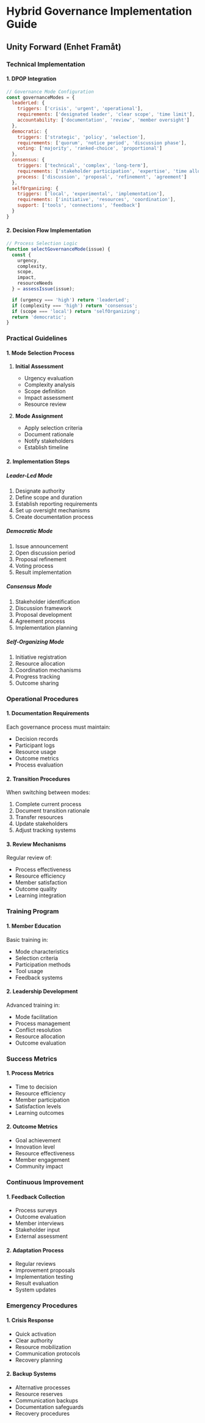 # Hybrid Governance Implementation Guide
## Unity Forward (Enhet Framåt)

### Technical Implementation

#### 1. DPOP Integration

```javascript
// Governance Mode Configuration
const governanceModes = {
  leaderLed: {
    triggers: ['crisis', 'urgent', 'operational'],
    requirements: ['designated leader', 'clear scope', 'time limit'],
    accountability: ['documentation', 'review', 'member oversight']
  },
  democratic: {
    triggers: ['strategic', 'policy', 'selection'],
    requirements: ['quorum', 'notice period', 'discussion phase'],
    voting: ['majority', 'ranked-choice', 'proportional']
  },
  consensus: {
    triggers: ['technical', 'complex', 'long-term'],
    requirements: ['stakeholder participation', 'expertise', 'time allocation'],
    process: ['discussion', 'proposal', 'refinement', 'agreement']
  },
  selfOrganizing: {
    triggers: ['local', 'experimental', 'implementation'],
    requirements: ['initiative', 'resources', 'coordination'],
    support: ['tools', 'connections', 'feedback']
  }
}
```

#### 2. Decision Flow Implementation

```javascript
// Process Selection Logic
function selectGovernanceMode(issue) {
  const {
    urgency,
    complexity,
    scope,
    impact,
    resourceNeeds
  } = assessIssue(issue);

  if (urgency === 'high') return 'leaderLed';
  if (complexity === 'high') return 'consensus';
  if (scope === 'local') return 'selfOrganizing';
  return 'democratic';
}
```

### Practical Guidelines

#### 1. Mode Selection Process

1. **Initial Assessment**
   - Urgency evaluation
   - Complexity analysis
   - Scope definition
   - Impact assessment
   - Resource review

2. **Mode Assignment**
   - Apply selection criteria
   - Document rationale
   - Notify stakeholders
   - Establish timeline

#### 2. Implementation Steps

##### Leader-Led Mode
1. Designate authority
2. Define scope and duration
3. Establish reporting requirements
4. Set up oversight mechanisms
5. Create documentation process

##### Democratic Mode
1. Issue announcement
2. Open discussion period
3. Proposal refinement
4. Voting process
5. Result implementation

##### Consensus Mode
1. Stakeholder identification
2. Discussion framework
3. Proposal development
4. Agreement process
5. Implementation planning

##### Self-Organizing Mode
1. Initiative registration
2. Resource allocation
3. Coordination mechanisms
4. Progress tracking
5. Outcome sharing

### Operational Procedures

#### 1. Documentation Requirements

Each governance process must maintain:
- Decision records
- Participant logs
- Resource usage
- Outcome metrics
- Process evaluation

#### 2. Transition Procedures

When switching between modes:
1. Complete current process
2. Document transition rationale
3. Transfer resources
4. Update stakeholders
5. Adjust tracking systems

#### 3. Review Mechanisms

Regular review of:
- Process effectiveness
- Resource efficiency
- Member satisfaction
- Outcome quality
- Learning integration

### Training Program

#### 1. Member Education

Basic training in:
- Mode characteristics
- Selection criteria
- Participation methods
- Tool usage
- Feedback systems

#### 2. Leadership Development

Advanced training in:
- Mode facilitation
- Process management
- Conflict resolution
- Resource allocation
- Outcome evaluation

### Success Metrics

#### 1. Process Metrics
- Time to decision
- Resource efficiency
- Member participation
- Satisfaction levels
- Learning outcomes

#### 2. Outcome Metrics
- Goal achievement
- Innovation level
- Resource effectiveness
- Member engagement
- Community impact

### Continuous Improvement

#### 1. Feedback Collection
- Process surveys
- Outcome evaluation
- Member interviews
- Stakeholder input
- External assessment

#### 2. Adaptation Process
- Regular reviews
- Improvement proposals
- Implementation testing
- Result evaluation
- System updates

### Emergency Procedures

#### 1. Crisis Response
- Quick activation
- Clear authority
- Resource mobilization
- Communication protocols
- Recovery planning

#### 2. Backup Systems
- Alternative processes
- Resource reserves
- Communication backups
- Documentation safeguards
- Recovery procedures
